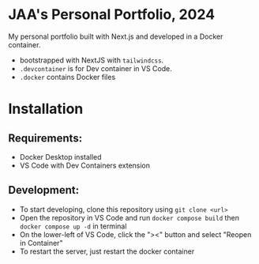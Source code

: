 # JAA's Personal Portfolio, 2024
My personal portfolio built with Next.js and developed in a Docker container.

- bootstrapped with NextJS with `tailwindcss`. 
- `.devcontainer` is for Dev container in VS Code.
- `.docker`  contains Docker files

# Installation

## Requirements:
- Docker Desktop installed
- VS Code with Dev Containers extension

## Development:
- To start developing, clone this repository using `git clone <url>`
- Open the repository in VS Code and run `docker compose build` then `docker compose up -d` in terminal
- On the lower-left of VS Code, click the "><" button and select "Reopen in Container"
- To restart the server, just restart the docker container